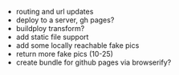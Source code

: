 - routing and url updates
- deploy to a server, gh pages?
- buildploy transform?
- add static file support
- add some locally reachable fake pics
- return more fake pics (10-25)
- create bundle for github pages via browserify?
